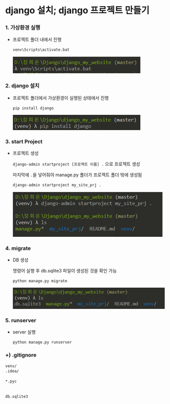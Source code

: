 # django 설치; django 프로젝트 만들기

### 1. 가상환경 실행

- 프로젝트 폴더 내에서 진행

  ```bash
  venv\Scripts\activate.bat
  ```

  ![image-20200321154754313](images/image-20200321154754313.png) 



### 2. django 설치

- 프로젝트 폴더에서 가상환경이 실행된 상태에서 진행

  ```
  pip install django
  ```

   ![image-20200321154958981](images/image-20200321154958981.png)



### 3. start Project

- 프로젝트 생성

  `django-admin startproject [프로젝트 이름] .` 으로 프로젝트 생성

  마지막에 `.`을 넣어줘야 manage.py 폴더가 프로젝트 폴더 밖에 생성됨

  ```bash
  django-admin startproject my_site_prj .
  ```

  ![image-20200321155130790](images/image-20200321155130790.png) 



### 4. migrate

- DB 생성

  명령어 실행 후 db.sqlite3 파일이 생성된 것을 확인 가능

  ```
  python manage.py migrate
  ```

  ![image-20200321155504361](images/image-20200321155504361.png) 



### 5. runserver

- server 실행

  ```
  python manage.py runserver
  ```

  

### +) .gitignore

```
venv/
.idea/

*.pyc


db.sqlite3

```